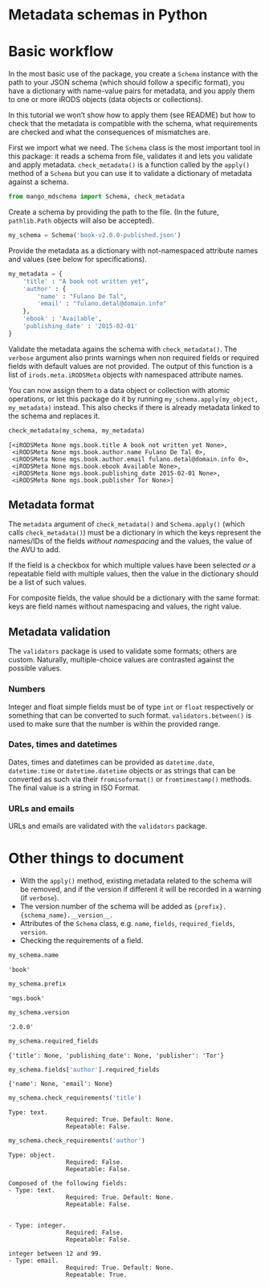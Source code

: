 Metadata schemas in Python
================

# Basic workflow

In the most basic use of the package, you create a `Schema` instance
with the path to your JSON schema (which should follow a specific
format), you have a dictionary with name-value pairs for metadata, and
you apply them to one or more iRODS objects (data objects or
collections).

In this tutorial we won’t show how to apply them (see README) but how to
check that the metadata is compatible with the schema, what requirements
are checked and what the consequences of mismatches are.

First we import what we need. The `Schema` class is the most important
tool in this package: it reads a schema from file, validates it and lets
you validate and apply metadata. `check_metadata()` is a function called
by the `apply()` method of a `Schema` but you can use it to validate a
dictionary of metadata against a schema.

``` python
from mango_mdschema import Schema, check_metadata
```

Create a schema by providing the path to the file. (In the future,
`pathlib.Path` objects will also be accepted).

``` python
my_schema = Schema('book-v2.0.0-published.json')
```

Provide the metadata as a dictionary with not-namespaced attribute names
and values (see below for specifications).

``` python
my_metadata = {
    'title' : "A book not written yet",
    'author' : {
        'name' : "Fulano De Tal",
        'email' : "fulano.detal@domain.info"
    },
    'ebook' : 'Available',
    'publishing_date' : '2015-02-01'
}
```

Validate the metadata agains the schema with `check_metadata()`. The
`verbose` argument also prints warnings when non required fields or
required fields with default values are not provided. The output of this
function is a list of `irods.meta.iRODSMeta` objects with namespaced
attribute names.

You can now assign them to a data object or collection with atomic
operations, or let this package do it by running
`my_schema.apply(my_object, my_metadata)` instead. This also checks if
there is already metadata linked to the schema and replaces it.

``` python
check_metadata(my_schema, my_metadata)
```

    [<iRODSMeta None mgs.book.title A book not written yet None>,
     <iRODSMeta None mgs.book.author.name Fulano De Tal 0>,
     <iRODSMeta None mgs.book.author.email fulano.detal@domain.info 0>,
     <iRODSMeta None mgs.book.ebook Available None>,
     <iRODSMeta None mgs.book.publishing_date 2015-02-01 None>,
     <iRODSMeta None mgs.book.publisher Tor None>]

## Metadata format

The `metadata` argument of `check_metadata()` and `Schema.apply()`
(which calls `check_metadata()`) must be a dictionary in which the keys
represent the names/IDs of the fields *without namespacing* and the
values, the value of the AVU to add.

If the field is a checkbox for which multiple values have been selected
*or* a repeatable field with multiple values, then the value in the
dictionary should be a list of such values.

For composite fields, the value should be a dictionary with the same
format: keys are field names without namespacing and values, the right
value.

## Metadata validation

The `validators` package is used to validate some formats; others are
custom. Naturally, multiple-choice values are contrasted against the
possible values.

### Numbers

Integer and float simple fields must be of type `int` or `float`
respectively or something that can be converted to such format.
`validators.between()` is used to make sure that the number is within
the provided range.

### Dates, times and datetimes

Dates, times and datetimes can be provided as `datetime.date`,
`datetime.time` or `datetime.datetime` objects or as strings that can be
converted as such via their `fromisoformat()` or `fromtimestamp()`
methods. The final value is a string in ISO Format.

### URLs and emails

URLs and emails are validated with the `validators` package.

# Other things to document

- With the `apply()` method, existing metadata related to the schema
  will be removed, and if the version if different it will be recorded
  in a warning (if `verbose`).
- The version number of the schema will be added as
  `{prefix}.{schema_name}.__version__`.
- Attributes of the `Schema` class, e.g. `name`, `fields`,
  `required_fields`, `version`.
- Checking the requirements of a field.

``` python
my_schema.name
```

    'book'

``` python
my_schema.prefix
```

    'mgs.book'

``` python
my_schema.version
```

    '2.0.0'

``` python
my_schema.required_fields
```

    {'title': None, 'publishing_date': None, 'publisher': 'Tor'}

``` python
my_schema.fields['author'].required_fields
```

    {'name': None, 'email': None}

``` python
my_schema.check_requirements('title')
```

    Type: text.
                    Required: True. Default: None.
                    Repeatable: False.
                    

``` python
my_schema.check_requirements('author')
```

    Type: object.
                    Required: False.
                    Repeatable: False.
                    
    Composed of the following fields:
    - Type: text.
                    Required: True. Default: None.
                    Repeatable: False.
                    

    - Type: integer.
                    Required: False.
                    Repeatable: False.
                    
    integer between 12 and 99.
    - Type: email.
                    Required: True. Default: None.
                    Repeatable: True.
                    

